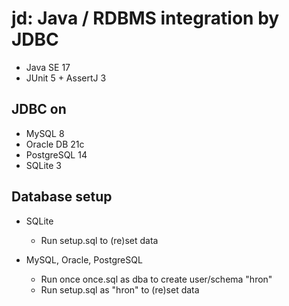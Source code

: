 # jd: Java / RDBMS integration by JDBC

- Java SE 17
- JUnit 5 + AssertJ 3

## JDBC on
- MySQL 8
- Oracle DB 21c
- PostgreSQL 14
- SQLite 3

## Database setup
- SQLite
  - Run setup.sql to (re)set data

- MySQL, Oracle, PostgreSQL
  - Run once once.sql as dba to create user/schema "hron"
  - Run setup.sql as "hron" to (re)set data
